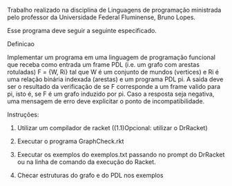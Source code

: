 Trabalho realizado na disciplina de Linguagens de programação ministrada pelo professor da Universidade Federal Fluminense, Bruno Lopes.

Esse programa deve seguir a seguinte especificado.

Definicao

Implementar um programa em uma linguagem de programação funcional que receba como
entrada um frame PDL (i.e. um grafo com arestas rotuladas) F = {W, Ri} tal que W é um
conjunto de mundos (vertices) e Ri é uma relação binária indexada (arestas) e um programa
PDL pi. A saida deve ser o resultado da verificação de se F corresponde a um frame valido para
pi, isto é, se F é um grafo induzido por pi. Caso a resposta seja negativa, uma mensagem de erro
deve explicitar o ponto de incompatibilidade.


Instruções:
1) Utilizar um compilador de racket
((1.1)Opcional: utilizar o DrRacket)
2) Executar o programa GraphCheck.rkt

3) Executar os exemplos do exemplos.txt passando no prompt do DrRacket ou na linha de comando da execução do Racket.

4) Checar estruturas do grafo e do PDL nos exemplos

